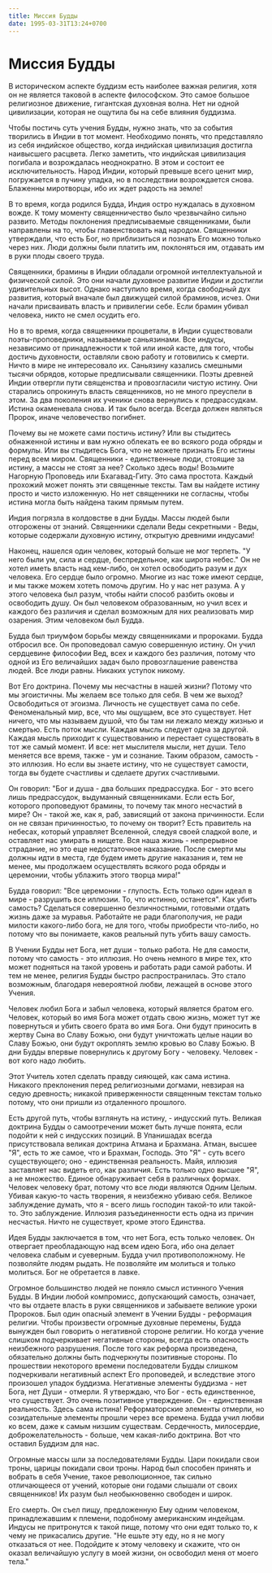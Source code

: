 ```yaml
---
title: Миссия Будды
date: 1995-03-31T13:24+0700
---
```


# Миссия Будды

В историческом аспекте буддизм есть наиболее важная религия, хотя он не является таковой в аспекте философском. Это самое большое религиозное движение, гигантская духовная волна. Нет ни одной цивилизации, которая не ощутила бы на себе влияния буддизма.

Чтобы постичь суть учения Будды, нужно знать, что за события творились в Индии в тот момент. Необходимо понять, что представляло из себя индийское общество, когда индийская цивилизация достигла наивысшего расцвета. Легко заметить, что индийская цивилизация погибала и возрождалась неоднократно. В этом и состоит ее исключительность. Народ Индии, который превыше всего ценит мир, погружается в пучину упадка, но в последствии возрождается снова. Блаженны миротворцы, ибо их ждет радость на земле!

В то время, когда родился Будда, Индия остро нуждалась в духовном вожде. К тому моменту священничество было чрезвычайно сильно развито. Методы поклонения предписываемые священниками, были направлены на то, чтобы главенствовать над народом. Священники утверждали, что есть Бог, но приблизиться и познать Его можно только через них. Люди должны были платить им, поклоняться им, отдавать им в руки плоды своего труда.

Священники, брамины в Индии обладали огромной интеллектуальной и физической силой. Это они начали духовное развитие Индии и достигли удивительных высот. Однако наступило время, когда свободный дух развития, который вначале был движущей силой браминов, исчез. Они начали присваивать власть и привилегии себе. Если брамин убивал человека, никто не смел осудить его.

Но в то время, когда священники процветали, в Индии существовали поэты-проповедники, называемые саньязинами. Все индусы, независимо от принадлежности к той или иной касте, для того, чтобы достичь духовности, оставляли свою работу и готовились к смерти. Ничто в мире не интересовало их. Саньязину казались смешными тысячи обрядов, которые предписывали священники. Поэты древней Индии отвергли пути священства и провозгласили чистую истину. Они старались опрокинуть власть священников, но не много  преуспели в этом. За два поколения их ученики снова вернулись к предрассудкам. Истина окаменевала снова. И так было всегда. Всегда должен являться Пророк, иначе человечество погибнет.

Почему вы не можете сами постичь истину? Или вы стыдитесь обнаженной истины и вам нужно облекать ее во всякого рода обряды и формулы. Или вы стыдитесь Бога, что не можете признать Его истины перед всем миром. Священники - единственные люди, стоящие за истину, а массы не стоят за нее? Сколько здесь воды! Возьмите Нагорную Проповедь или Бхагавад-Гиту. Это сама простота. Каждый прохожий может понять эти священные тексты. Там вы найдете истину просто и чисто изложенную. Но нет священники не согласны, чтобы истина могла быть найдена таким прямым путем.

Индия погрязла в колдовстве в дни Будды. Массы людей были отгорожены от знаний. Священники сделали Веды секретными - Веды, которые содержали духовную истину, открытую древними индусами! 

Наконец, нашелся один человек, который больше не мог терпеть. "У него были ум, сила и сердце, беспредельное, как широта небес." Он не хотел иметь власть над кем-либо, он хотел освободить разум и дух человека. Его сердце было огромно. Многие из нас тоже имеют сердце, и мы также можем хотеть помочь другим. Но у нас нет разума. А у этого человека был разум, чтобы найти способ разбить оковы и освободить душу. Он был человеком образованным, но учил всех и каждого без различия и сделал возможным для них реализовать мир озарения. Этим человеком был Будда.

Будда был триумфом борьбы между священниками и пророками. 	Будда отбросил все. Он проповедовал самую совершенную истину. Он учил сердцевине философии Вед, всех и каждого без различия, потому что одной из Его величайших задач было провозглашение равенства людей. Все люди равны. Никаких уступок никому.

Вот Его доктрина. Почему мы несчастны в нашей  жизни? Потому что мы эгоистичны. Мы желаем все только для себя. В чем же выход? Освободиться от эгоизма. Личность не существует сама по себе. Феноменальный мир, все, что мы ощущаем, все это существует. Нет ничего, что мы называем душой, что бы там ни лежало между жизнью и смертью. Есть поток мысли. Каждая мысль следует одна за другой. Каждая мысль приходит к существованию и перестает существовать в тот же самый момент. И все: нет мыслителя мысли, нет души. Тело меняется все время, также - ум и сознание. Таким образом, самость - это иллюзия. Но если вы знаете истину, что не существует самости, тогда вы будете счастливы и сделаете других счастливыми.

Он говорил: "Бог и душа - два больших предрассудка. Бог - это всего лишь предрассудок, выдуманный священниками. Если есть Бог, которого проповедуют брамины, то почему так много несчастий в мире? Он - такой же, как я, раб, зависящий от закона причинности. Если он не связан причинностью, то почему он творит? Есть правитель на небесах, который управляет Вселенной, следуя своей сладкой воле,  и оставляет нас умирать в нищете. Вся наша   жизнь - непрерывное страдание, но это еще недостаточное наказание. После смерти мы должны идти в места, где будем иметь другие наказания и, тем не менее, мы продолжаем осуществлять всякого рода обряды и церемонии, чтобы ублажить этого творца мира!"

Будда говорил: "Все церемонии - глупость. Есть только один идеал в мире - разрушить все иллюзии. То, что истинно, останется". Как убить самость? Сделаться совершенно безличностными, готовыми отдать жизнь даже  за муравья. Работайте не ради благополучия, не ради милости какого-либо бога, не для того, чтобы приобрести что-либо, но потому что вы понимаете, каков реальный путь убить вашу самость.

В Учении Будды нет Бога, нет души - только работа. Не  для самости, потому что самость - это иллюзия. Но очень немного в мире тех, кто может подняться на такой уровень и работать ради самой работы. И тем не менее, религия Будды быстро распространилась. Это стало возможным, благодаря невероятной любви, лежащей в основе этого Учения.

Человек любил Бога и забыл человека, который является братом его. Человек, который во имя Бога может отдать свою жизнь, может тут же повернуться и убить своего брата во имя Бога. Они будут приносить в   жертву Сына во Славу Божью, они будут уничтожать целые нации во Славу Божью, они будут окроплять землю кровью во Славу Божью. В дни Будды впервые повернулись к другому Богу - человеку. Человек - вот кого надо любить.

Этот Учитель хотел сделать правду сияющей, как сама истина. Никакого преклонения перед религиозными догмами, невзирая на седую древность; никакой приверженности священным текстам только потому, что они пришли из отдаленного прошлого.

Есть другой путь, чтобы взглянуть на истину, - индусский путь. Великая доктрина Будды о самоотречении может быть лучше понята, если подойти к ней с индусских позиций. В Упанишадах всегда присутствовала великая доктрина Атмана и Брахмана. Атман, высшее "Я", есть то  же самое, что и Брахман, Господь. Это "Я" -  суть всего существующего; оно - единственная реальность. Майя, иллюзия заставляет нас видеть его, как различия. Есть только одно высшее "Я", а не множество. Единое обнаруживает себя в различных формах. Человек человеку брат, потому что все люди являются Одним Целым. Убивая какую-то часть творения, я неизбежно убиваю себя. Великое заблуждение думать, что я - всего лишь господин такой-то или такой-то. Это заблуждение. Иллюзия разъединенности есть одна из причин несчастья. Ничто не существует, кроме этого Единства.

Идея Будды заключается в том, что нет Бога, есть только человек. Он отвергает преобладающую над всем идею Бога, ибо она делает человека слабым и суеверным. Будда учил противоположному. Не позволяйте людям рыдать. Не позволяйте им молиться и только молиться. Бог не обретается в лавке.

Огромное большинство людей не поняло смысл истинного Учения Будды. В Индии любой компромисс, допускающий самость, означает, что вы отдаете власть в руки священников и забываете великие уроки Пророков. Был один опасный элемент в Учении Будды - реформация религии. Чтобы произвести огромные духовные перемены, Будда вынужден был говорить о негативной стороне религии. Но когда  учение слишком подчеркивает негативные стороны, всегда есть опасность неизбежного разрушения. После того как реформа произведена, обязательно должны быть подчеркнуты позитивные стороны. По прошествии некоторого времени последователи Будды слишком подчеркивали негативный аспект Его проповедей, и вследствие этого произошел упадок буддизма. Негативные элементы буддизма - нет Бога, нет Души - отмерли. Я утверждаю, что Бог - есть единственное, что существует. Это очень позитивное утверждение. Он - единственная реальность. Здесь сама истина! Реформаторские элементы отмерли, но созидательные  элементы прошли через все времена. Будда учил любви ко всем, даже к самым низшим существам. Сердечность, милосердие, доброжелательность - больше, чем какая-либо доктрина. Вот что оставил Буддизм для нас.

Огромные массы шли за последователями Будды. Цари покидали свои троны, царицы покидали свои троны. Народ был способен принять и вобрать в себя Учение, такое революционное, так сильно отличающееся от учений, которые они годами слышали от своих священников! Их разум был необыкновенно свободен и широк.

Его смерть. Он съел пищу, предложенную Ему одним человеком, принадлежавшим к племени, подобному американским индейцам. Индусы не притронутся к такой пище, потому что они едят только то, к чему не прикасались другие. "Не ешьте эту еду, но я не могу отказаться от нее. Подойдите к этому человеку и скажите, что он оказал величайшую услугу в моей жизни, он освободил меня от моего тела."
